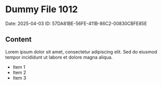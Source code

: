 # Dummy File 1012

Date: 2025-04-03
ID: 57DA81BE-56FE-411B-86C2-00830CBFE85E

## Content

Lorem ipsum dolor sit amet, consectetur adipiscing elit.
Sed do eiusmod tempor incididunt ut labore et dolore magna aliqua.

* Item 1
* Item 2
* Item 3
